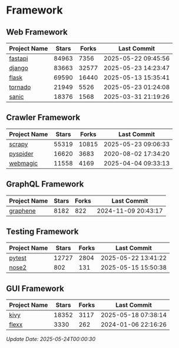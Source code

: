 # Framework

## Web Framework
| Project Name | Stars | Forks | Last Commit |
| ------------ | ----- | ----- | ----------- |
| [fastapi](https://github.com/fastapi/fastapi) | 84963 | 7356 | 2025-05-22 09:45:56 |
| [django](https://github.com/django/django) | 83663 | 32577 | 2025-05-23 14:23:47 |
| [flask](https://github.com/pallets/flask) | 69590 | 16440 | 2025-05-13 15:35:41 |
| [tornado](https://github.com/tornadoweb/tornado) | 21949 | 5526 | 2025-05-23 01:24:08 |
| [sanic](https://github.com/sanic-org/sanic) | 18376 | 1568 | 2025-03-31 21:19:26 |

## Crawler Framework
| Project Name | Stars | Forks | Last Commit |
| ------------ | ----- | ----- | ----------- |
| [scrapy](https://github.com/scrapy/scrapy) | 55319 | 10815 | 2025-05-23 09:06:33 |
| [pyspider](https://github.com/binux/pyspider) | 16620 | 3683 | 2020-08-02 17:34:20 |
| [webmagic](https://github.com/code4craft/webmagic) | 11558 | 4169 | 2025-04-04 09:33:13 |

## GraphQL Framework
| Project Name | Stars | Forks | Last Commit |
| ------------ | ----- | ----- | ----------- |
| [graphene](https://github.com/graphql-python/graphene) | 8182 | 822 | 2024-11-09 20:43:17 |

## Testing Framework
| Project Name | Stars | Forks | Last Commit |
| ------------ | ----- | ----- | ----------- |
| [pytest](https://github.com/pytest-dev/pytest) | 12727 | 2804 | 2025-05-22 13:41:22 |
| [nose2](https://github.com/nose-devs/nose2) | 802 | 131 | 2025-05-15 15:50:38 |

## GUI Framework
| Project Name | Stars | Forks | Last Commit |
| ------------ | ----- | ----- | ----------- |
| [kivy](https://github.com/kivy/kivy) | 18352 | 3117 | 2025-05-18 07:38:14 |
| [flexx](https://github.com/flexxui/flexx) | 3330 | 262 | 2024-01-06 22:16:26 |

*Update Date: 2025-05-24T00:00:30*